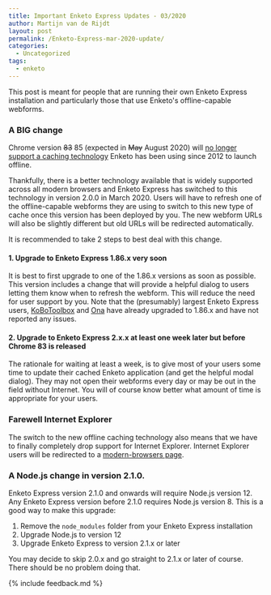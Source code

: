 ```yaml
---
title: Important Enketo Express Updates - 03/2020
author: Martijn van de Rijdt
layout: post
permalink: /Enketo-Express-mar-2020-update/
categories:
  - Uncategorized
tags:
  - enketo
---
```


This post is meant for people that are running their own Enketo Express installation and particularly those that use Enketo's offline-capable webforms. 

### A BIG change 

Chrome version ~~83~~ 85 (expected in ~~May~~ August 2020) will [no longer support a caching technology](https://web.dev/appcache-removal/) Enketo has been using since 2012 to launch offline. 

Thankfully, there is a better technology available that is widely supported across all modern browsers and Enketo Express has switched to this technology in version 2.0.0 in March 2020. Users will have to refresh one of the offline-capable webforms they are using to switch to this new type of cache once this version has been deployed by you. The new webform URLs will also be slightly different but old URLs will be redirected automatically.

It is recommended to take 2 steps to best deal with this change.

#### 1. Upgrade to Enketo Express 1.86.x very soon

It is best to first upgrade to one of the 1.86.x versions as soon as possible. This version includes a change that will provide a helpful dialog to users letting them know when to refresh the webform. This will reduce the need for user support by you. Note that the (presumably) largest Enketo Express users, [KoBoToolbox](https://kobotoolbox.org) and [Ona](https://ona.io) have already upgraded to 1.86.x and have not reported any issues.

#### 2. Upgrade to Enketo Express 2.x.x at least one week later but before Chrome 83 is released

The rationale for waiting at least a week, is to give most of your users some time to update their cached Enketo application (and get the helpful modal dialog). They may not open their webforms every day or may be out in the field without Internet. You will of course know better what amount of time is appropriate for your users. 

### Farewell Internet Explorer

The switch to the new offline caching technology also means that we have to finally completely drop support for Internet Explorer. Internet Explorer users will be redirected to a [modern-browsers page](https://enke.to/modern-browsers).

### A Node.js change in version 2.1.0.

Enketo Express version 2.1.0 and onwards will require Node.js version 12. Any Enketo Express version before 2.1.0 requires Node.js version 8. This is a good way to make this upgrade:

1. Remove the `node_modules` folder from your Enketo Express installation
2. Upgrade Node.js to version 12
3. Upgrade Enketo Express to version 2.1.x or later

You may decide to skip 2.0.x and go straight to 2.1.x or later of course. There should be no problem doing that.

{% include feedback.md %}
